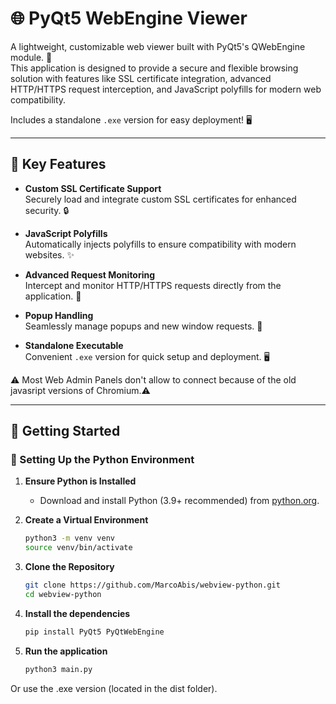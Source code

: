 # 🌐 PyQt5 WebEngine Viewer

A lightweight, customizable web viewer built with PyQt5's QWebEngine module. 🚀  
This application is designed to provide a secure and flexible browsing solution with features like SSL certificate integration, advanced HTTP/HTTPS request interception, and JavaScript polyfills for modern web compatibility.  

Includes a standalone `.exe` version for easy deployment! 🖥️  

---

## 🔑 Key Features

- **Custom SSL Certificate Support**  
  Securely load and integrate custom SSL certificates for enhanced security. 🔒  

- **JavaScript Polyfills**  
  Automatically injects polyfills to ensure compatibility with modern websites. ✨<br>

- **Advanced Request Monitoring**  
  Intercept and monitor HTTP/HTTPS requests directly from the application. 📡  

- **Popup Handling**  
  Seamlessly manage popups and new window requests. 🔗  

- **Standalone Executable**  
  Convenient `.exe` version for quick setup and deployment. 🖥️  

⚠️ Most Web Admin Panels don't allow to connect because of the old javasript versions of Chromium.⚠️

---

## 🚀 Getting Started

### 🐍 Setting Up the Python Environment  

1. **Ensure Python is Installed**  
   - Download and install Python (3.9+ recommended) from [python.org](https://www.python.org).  

2. **Create a Virtual Environment**  
   ```bash
   python3 -m venv venv
   source venv/bin/activate

1. **Clone the Repository**  
   ```bash
   git clone https://github.com/MarcoAbis/webview-python.git
   cd webview-python
   
2. **Install the dependencies**
   ```bash
   pip install PyQt5 PyQtWebEngine
   
3. **Run the application**
   ```bash
   python3 main.py

Or use the .exe version (located in the dist folder).

